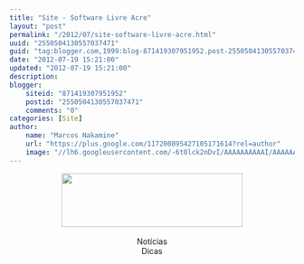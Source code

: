 ```yaml
---
title: "Site - Software Livre Acre"
layout: "post"
permalink: "/2012/07/site-software-livre-acre.html"
uuid: "2550504130557037471"
guid: "tag:blogger.com,1999:blog-871419307951952.post-2550504130557037471"
date: "2012-07-19 15:21:00"
updated: "2012-07-19 15:21:00"
description: 
blogger:
    siteid: "871419307951952"
    postid: "2550504130557037471"
    comments: "0"
categories: [Site]
author: 
    name: "Marcos Nakamine"
    url: "https://plus.google.com/117200895427105171614?rel=author"
    image: "//lh6.googleusercontent.com/-6t0lck2nDvI/AAAAAAAAAAI/AAAAAAAAOBw/_9ON3AiIr48/s32-c/photo.jpg"
---
```


<div class="css-full-post-content js-full-post-content">
<div class="separator" style="clear: both; text-align: center;"></div><div class="separator" style="clear: both; text-align: center;"></div><div class="separator" style="clear: both; text-align: center;"><a href="http://softwarelivre-ac.org/" target="_blank"><img border="0" height="95" src="http://2.bp.blogspot.com/-oXLiSYv7c5s/UAGOCdrrvtI/AAAAAAAANFM/WB2R2_qSWbA/s320/Untitled-3.jpg" width="320" /></a></div><div style="text-align: center;"><br /></div><div style="text-align: center;">Notícias</div><div style="text-align: center;">Dicas</div>
</div>